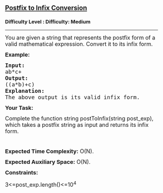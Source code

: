 <h2><a href="https://www.geeksforgeeks.org/problems/postfix-to-infix-conversion/0">Postfix to Infix Conversion</a></h2><h3>Difficulty Level : Difficulty: Medium</h3><hr><div class="problems_problem_content__Xm_eO"><p dir="ltr"><span style="font-size:18px">You are given a string that represents the postfix form of a valid mathematical expression. Convert it to its infix form.</span></p>

<p dir="ltr"><span style="font-size:18px"><strong>Example:</strong></span></p>

<pre><span style="font-size:18px"><strong>Input:
</strong>ab*c+ 
<strong>Output: </strong>
((a*b)+c)
<strong>Explanation: </strong>
The above output is its valid infix form.
</span></pre>

<p dir="ltr"><span style="font-size:18px"><strong>Your Task:</strong></span></p>

<p dir="ltr"><span style="font-size:18px">Complete the function string postToInfix(string post_exp), which takes a postfix string as input and returns its infix form.</span></p>

<p dir="ltr">&nbsp;</p>

<p dir="ltr"><span style="font-size:18px"><strong>Expected Time Complexity:</strong> O(N).</span></p>

<p dir="ltr"><span style="font-size:18px"><strong>Expected Auxiliary Space:</strong> O(N).</span></p>

<p dir="ltr"><span style="font-size:18px"><strong>Constraints:</strong></span></p>

<p dir="ltr"><span style="font-size:18px">3&lt;=post_exp.length()&lt;=10<sup>4</sup></span></p>
</div>